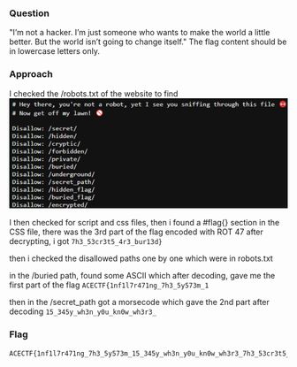 ### Question
"I’m not a hacker. I’m just someone who wants to make the world a little better. But the world isn’t
going to change itself."
The flag content should be in lowercase letters only.

### Approach

I checked the /robots.txt of the website to find
![alt text](images/image6.png)

I then checked for script and css files,
then i found a #flag{} section in the CSS file,
there was the 3rd part of the flag encoded with ROT 47
after decrypting, i got ```7h3_53cr3t5_4r3_bur13d}```

then i checked the disallowed paths one by one which were in robots.txt

in the /buried path, found some ASCII which after decoding, gave me the first part of the flag
```ACECTF{1nf1l7r471ng_7h3_5y573m_1```

then in the /secret_path got a morsecode which gave the 2nd part after decoding
```15_345y_wh3n_y0u_kn0w_wh3r3_```



### **Flag**
```
ACECTF{1nf1l7r471ng_7h3_5y573m_15_345y_wh3n_y0u_kn0w_wh3r3_7h3_53cr3t5_4r3_bur13d}
```